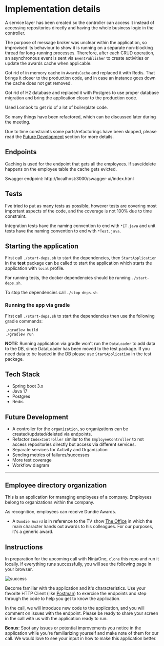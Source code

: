 # Implementation details

A service layer has been created so the controller can access it instead of accessing repositories directly and having the whole business logic in the controller.

The purpose of message broker was unclear within the application, so improvised its behaviour to show it is running on a separate non-blocking thread for long-running processes. Therefore, after each CRUD operation, an asynchronous event is sent via `EventPublisher` to create activities or update the awards cache when applicable.

Got rid of in memory cache in `AwardsCache` and replaced it with Redis. That brings it closer to the production code, and in case an instance goes down the cache does not get removed.

Got rid of H2 database and replaced it with Postgres to use proper database migration and bring the application closer to the production code.

Used Lombok to get rid of a lot of boilerplate code.

So many things have been refactored, which can be discussed later during the meeting.

Due to time constraints some parts/refactorings have been skipped, please read the [Future Development](#future-development) section for more details.

## Endpoints

Caching is used for the endpoint that gets all the employees. If save/delete happens on the employee table the cache gets evicted.

Swagger endpoint: http://localhost:3000/swagger-ui/index.html

## Tests

I've tried to put as many tests as possible, however tests are covering most important aspects of the code, and the coverage is not 100% due to time constraint.

Integration tests have the naming convention to end with `*IT.java` and unit tests have the naming convention to end with `*Test.java`.

## Starting the application

First call `./start-deps.sh` to start the dependencies, then `StartApplication` in the **test** package can be called to start the application which starts the application with `local` profile.

For running tests, the docker dependencies should be running `./start-deps.sh`.

To stop the dependencies call `./stop-deps.sh`

### Running the app via gradle
First call `./start-deps.sh` to start the dependencies then use the following gradle commands:
```
./gradlew build
./gradlew run
```
**NOTE:** Running application via gradle won't run the `DataLoader` to add data to the DB, since DataLoader has been moved to the test package. If you need data to be loaded in the DB please use `StartApplication` in the test package.


## Tech Stack

- Spring boot 3.x
- Java 17
- Postgres
- Redis

## Future Development

- A controller for the `organization`, so organizations can be created/updated/deleted via endpoints.
- Refactor `IndexController` similar to the `EmployeeController` to not access repositories directly but access via different services.
- Separate services for Activity and Organization
- Sending metrics of failures/successes
- More test coverage
- Workflow diagram


---------
## Employee directory organization

This is an application for managing employees of a company. Employees belong to organizations within the company.

As recognition, employees can receive Dundie Awards.

* A `Dundie Award` is in reference to the TV show [The Office](https://en.wikipedia.org/wiki/The_Dundies) in which the main character hands out awards to his colleagues. For our purposes, it's a generic award.

## Instructions

In preparation for the upcoming call with NinjaOne, `clone` this repo and run it locally. If everything runs successfully, you will see the following page in your browser.

![success](success.png)

Become familiar with the application and it's characteristics. Use your favorite HTTP Client (like [Postman](https://www.postman.com/)) to exercise the endpoints and step through the code to help you get to know the application.

In the call, we will introduce new code to the application, and you will comment on issues with the endpoint. Please be ready to share your screen in the call with us with the application ready to run.

**Bonus:** Spot any issues or potential improvements you notice in the application while you're familiarizing yourself and make note of them for our call. We would love to see your input in how to make this application better.
